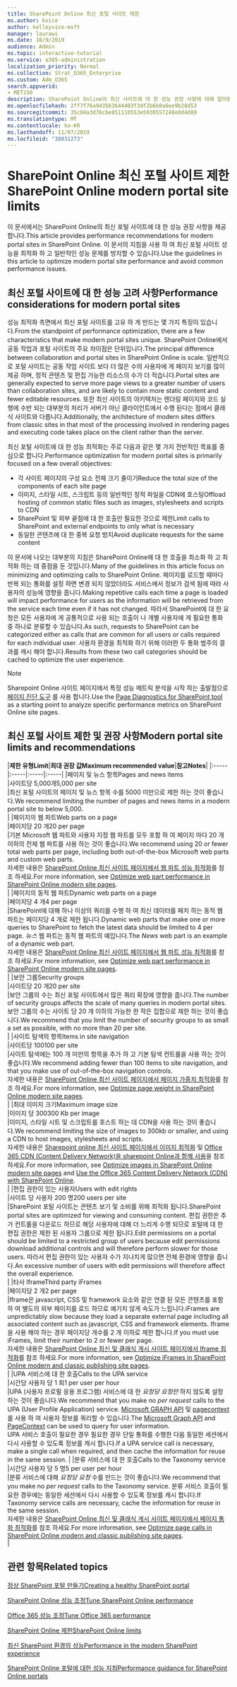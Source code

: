 ```yaml
---
title: SharePoint Online 최신 포털 사이트 제한
ms.author: kvice
author: kelleyvice-msft
manager: laurawi
ms.date: 10/9/2019
audience: Admin
ms.topic: interactive-tutorial
ms.service: o365-administration
localization_priority: Normal
ms.collection: Strat_O365_Enterprise
ms.custom: Adm_O365
search.appverid:
- MET150
description: SharePoint Online의 최신 사이트에 대 한 성능 권장 사항에 대해 알아봅니다.
ms.openlocfilehash: 2ff7f76a943563644403f3df2b6b0a6ee9b28d53
ms.sourcegitcommit: 35c04a3d76cbe851110553e5930557248e8d4d89
ms.translationtype: MT
ms.contentlocale: ko-KR
ms.lasthandoff: 11/07/2019
ms.locfileid: "38031273"
---
```

# <a name="sharepoint-online-modern-portal-site-limits"></a><span data-ttu-id="6ad95-103">SharePoint Online 최신 포털 사이트 제한</span><span class="sxs-lookup"><span data-stu-id="6ad95-103">SharePoint Online modern portal site limits</span></span>

<span data-ttu-id="6ad95-104">이 문서에서는 SharePoint Online의 최신 포털 사이트에 대 한 성능 권장 사항을 제공 합니다.</span><span class="sxs-lookup"><span data-stu-id="6ad95-104">This article provides performance recommendations for modern portal sites in SharePoint Online.</span></span> <span data-ttu-id="6ad95-105">이 문서의 지침을 사용 하 여 최신 포털 사이트 성능을 최적화 하 고 일반적인 성능 문제를 방지할 수 있습니다.</span><span class="sxs-lookup"><span data-stu-id="6ad95-105">Use the guidelines in this article to optimize modern portal site performance and avoid common performance issues.</span></span>

## <a name="performance-considerations-for-modern-portal-sites"></a><span data-ttu-id="6ad95-106">최신 포털 사이트에 대 한 성능 고려 사항</span><span class="sxs-lookup"><span data-stu-id="6ad95-106">Performance considerations for modern portal sites</span></span>

<span data-ttu-id="6ad95-107">성능 최적화 측면에서 최신 포털 사이트를 고유 하 게 만드는 몇 가지 특징이 있습니다.</span><span class="sxs-lookup"><span data-stu-id="6ad95-107">From the standpoint of performance optimization, there are a few characteristics that make modern portal sites unique.</span></span> <span data-ttu-id="6ad95-108">SharePoint Online에서 공동 작업과 포털 사이트의 주요 차이점은 단위입니다.</span><span class="sxs-lookup"><span data-stu-id="6ad95-108">The principal difference between collaboration and portal sites in SharePoint Online is scale.</span></span> <span data-ttu-id="6ad95-109">일반적으로 포털 사이트는 공동 작업 사이트 보다 더 많은 수의 사용자에 게 페이지 보기를 많이 제공 하며, 정적 콘텐츠 및 편집 가능한 리소스의 수가 더 적습니다.</span><span class="sxs-lookup"><span data-stu-id="6ad95-109">Portal sites are generally expected to serve more page views to a greater number of users than collaboration sites, and are likely to contain more static content and fewer editable resources.</span></span> <span data-ttu-id="6ad95-110">또한 최신 사이트의 아키텍처는 렌더링 페이지와 코드 실행에 수반 되는 대부분의 처리가 서버가 아닌 클라이언트에서 수행 된다는 점에서 클래식 사이트와 다릅니다.</span><span class="sxs-lookup"><span data-stu-id="6ad95-110">Additionally, the architecture of modern sites differs from classic sites in that most of the processing involved in rendering pages and executing code takes place on the client rather than the server.</span></span>

<span data-ttu-id="6ad95-111">최신 포털 사이트에 대 한 성능 최적화는 주로 다음과 같은 몇 가지 전반적인 목표를 중심으로 합니다.</span><span class="sxs-lookup"><span data-stu-id="6ad95-111">Performance optimization for modern portal sites is primarily focused on a few overall objectives:</span></span>

- <span data-ttu-id="6ad95-112">각 사이트 페이지의 구성 요소 전체 크기 줄이기</span><span class="sxs-lookup"><span data-stu-id="6ad95-112">Reduce the total size of the components of each site page</span></span>
- <span data-ttu-id="6ad95-113">이미지, 스타일 시트, 스크립트 등의 일반적인 정적 파일을 CDN에 호스팅</span><span class="sxs-lookup"><span data-stu-id="6ad95-113">Offload hosting of common static files such as images, stylesheets and scripts to CDN</span></span>
- <span data-ttu-id="6ad95-114">SharePoint 및 외부 끝점에 대 한 호출만 필요한 것으로 제한</span><span class="sxs-lookup"><span data-stu-id="6ad95-114">Limit calls to SharePoint and external endpoints to only what is necessary</span></span>
- <span data-ttu-id="6ad95-115">동일한 콘텐츠에 대 한 중복 요청 방지</span><span class="sxs-lookup"><span data-stu-id="6ad95-115">Avoid duplicate requests for the same content</span></span>

<span data-ttu-id="6ad95-116">이 문서에 나오는 대부분의 지침은 SharePoint Online에 대 한 호출을 최소화 하 고 최적화 하는 데 중점을 둔 것입니다.</span><span class="sxs-lookup"><span data-stu-id="6ad95-116">Many of the guidelines in this article focus on minimizing and optimizing calls to SharePoint Online.</span></span> <span data-ttu-id="6ad95-117">페이지를 로드할 때마다 반복 되는 통화를 설정 하면 변경 되지 않았더라도 서비스에서 정보가 검색 됨에 따라 사용자의 성능에 영향을 줍니다.</span><span class="sxs-lookup"><span data-stu-id="6ad95-117">Making repetitive calls each time a page is loaded will impact performance for users as the information will be retrieved from the service each time even if it has not changed.</span></span> <span data-ttu-id="6ad95-118">따라서 SharePoint에 대 한 요청은 모든 사용자에 게 공통적으로 사용 되는 호출이 나 개별 사용자에 게 필요한 통화 중 하나로 분류할 수 있습니다.</span><span class="sxs-lookup"><span data-stu-id="6ad95-118">As such, requests to SharePoint can be categorized either as calls that are common for all users or calls required for each individual user.</span></span> <span data-ttu-id="6ad95-119">사용자 환경을 최적화 하기 위해 이러한 두 통화 범주의 결과를 캐시 해야 합니다.</span><span class="sxs-lookup"><span data-stu-id="6ad95-119">Results from these two call categories should be cached to optimize the user experience.</span></span>

>[!NOTE]
><span data-ttu-id="6ad95-120">Sharepoint Online 사이트 페이지에서 특정 성능 메트릭 분석을 시작 하는 출발점으로 [페이지 진단 도구](https://aka.ms/perftool) 를 사용 합니다.</span><span class="sxs-lookup"><span data-stu-id="6ad95-120">Use the [Page Diagnostics for SharePoint tool](https://aka.ms/perftool) as a starting point to analyze specific performance metrics on SharePoint Online site pages.</span></span>

## <a name="modern-portal-site-limits-and-recommendations"></a><span data-ttu-id="6ad95-121">최신 포털 사이트 제한 및 권장 사항</span><span class="sxs-lookup"><span data-stu-id="6ad95-121">Modern portal site limits and recommendations</span></span>

|<span data-ttu-id="6ad95-122">**제한 유형**</span><span class="sxs-lookup"><span data-stu-id="6ad95-122">**Limit**</span></span>|<span data-ttu-id="6ad95-123">**최대 권장 값**</span><span class="sxs-lookup"><span data-stu-id="6ad95-123">**Maximum recommended value**</span></span>|<span data-ttu-id="6ad95-124">**참고**</span><span class="sxs-lookup"><span data-stu-id="6ad95-124">**Notes**</span></span>|
|:-----|:-----|:-----|:-----|
|<span data-ttu-id="6ad95-125">페이지 및 뉴스 항목</span><span class="sxs-lookup"><span data-stu-id="6ad95-125">Pages and news items</span></span>  <br/> |<span data-ttu-id="6ad95-126">사이트당 5,000개</span><span class="sxs-lookup"><span data-stu-id="6ad95-126">5,000 per site</span></span>  <br/> |<span data-ttu-id="6ad95-127">최신 포털 사이트의 페이지 및 뉴스 항목 수를 5000 미만으로 제한 하는 것이 좋습니다.</span><span class="sxs-lookup"><span data-stu-id="6ad95-127">We recommend limiting the number of pages and news items in a modern portal site to below 5,000.</span></span>  <br/> |
|<span data-ttu-id="6ad95-128">페이지의 웹 파트</span><span class="sxs-lookup"><span data-stu-id="6ad95-128">Web parts on a page</span></span>  <br/> |<span data-ttu-id="6ad95-129">페이지당 20 개</span><span class="sxs-lookup"><span data-stu-id="6ad95-129">20 per page</span></span>  <br/> |<span data-ttu-id="6ad95-130">기본 Microsoft 웹 파트와 사용자 지정 웹 파트를 모두 포함 하 여 페이지 마다 20 개 이하의 전체 웹 파트를 사용 하는 것이 좋습니다.</span><span class="sxs-lookup"><span data-stu-id="6ad95-130">We recommend using 20 or fewer total web parts per page, including both out-of-the-box Microsoft web parts and custom web parts.</span></span> <br/> <span data-ttu-id="6ad95-131">자세한 내용은 [SharePoint Online 최신 사이트 페이지에서 웹 파트 성능 최적화](modern-web-part-optimization.md)를 참조 하세요.</span><span class="sxs-lookup"><span data-stu-id="6ad95-131">For more information, see [Optimize web part performance in SharePoint Online modern site pages](modern-web-part-optimization.md).</span></span>  <br/> |
|<span data-ttu-id="6ad95-132">페이지의 동적 웹 파트</span><span class="sxs-lookup"><span data-stu-id="6ad95-132">Dynamic web parts on a page</span></span>  <br/> |<span data-ttu-id="6ad95-133">페이지당 4 개</span><span class="sxs-lookup"><span data-stu-id="6ad95-133">4 per page</span></span>  <br/> |<span data-ttu-id="6ad95-134">SharePoint에 대해 하나 이상의 쿼리를 수행 하 여 최신 데이터를 페치 하는 동적 웹 파트는 페이지당 4 개로 제한 됩니다.</span><span class="sxs-lookup"><span data-stu-id="6ad95-134">Dynamic web parts that make one or more queries to SharePoint to fetch the latest data should be limited to 4 per page.</span></span> <span data-ttu-id="6ad95-135">_뉴스_ 웹 파트는 동적 웹 파트의 예입니다.</span><span class="sxs-lookup"><span data-stu-id="6ad95-135">The _News_ web part is an example of a dynamic web part.</span></span> <br/> <span data-ttu-id="6ad95-136">자세한 내용은 [SharePoint Online 최신 사이트 페이지에서 웹 파트 성능 최적화](modern-web-part-optimization.md)를 참조 하세요.</span><span class="sxs-lookup"><span data-stu-id="6ad95-136">For more information, see [Optimize web part performance in SharePoint Online modern site pages](modern-web-part-optimization.md).</span></span>    <br/> |
|<span data-ttu-id="6ad95-137">보안 그룹</span><span class="sxs-lookup"><span data-stu-id="6ad95-137">Security groups</span></span>  <br/> |<span data-ttu-id="6ad95-138">사이트당 20 개</span><span class="sxs-lookup"><span data-stu-id="6ad95-138">20 per site</span></span>  <br/> |<span data-ttu-id="6ad95-139">보안 그룹의 수는 최신 포털 사이트에서 많은 쿼리 확장에 영향을 줍니다.</span><span class="sxs-lookup"><span data-stu-id="6ad95-139">The number of security groups affects the scale of many queries in modern portal sites.</span></span> <span data-ttu-id="6ad95-140">보안 그룹의 수는 사이트 당 20 개 이하의 가능한 한 작은 집합으로 제한 하는 것이 좋습니다.</span><span class="sxs-lookup"><span data-stu-id="6ad95-140">We recommend that you limit the number of security groups to as small a set as possible, with no more than 20 per site.</span></span>  <br/> |
|<span data-ttu-id="6ad95-141">사이트 탐색의 항목</span><span class="sxs-lookup"><span data-stu-id="6ad95-141">Items in site navigation</span></span>  <br/> |<span data-ttu-id="6ad95-142">사이트당 100</span><span class="sxs-lookup"><span data-stu-id="6ad95-142">100 per site</span></span>  <br/> |<span data-ttu-id="6ad95-143">사이트 탐색에는 100 개 미만의 항목을 추가 하 고 기본 탐색 컨트롤을 사용 하는 것이 좋습니다.</span><span class="sxs-lookup"><span data-stu-id="6ad95-143">We recommend adding fewer than 100 items to site navigation, and that you make use of out-of-the-box navigation controls.</span></span>  <br/> <span data-ttu-id="6ad95-144">자세한 내용은 [SharePoint Online 최신 사이트 페이지에서 페이지 가중치 최적화](modern-page-weight-optimization.md)를 참조 하세요.</span><span class="sxs-lookup"><span data-stu-id="6ad95-144">For more information, see [Optimize page weight in SharePoint Online modern site pages](modern-page-weight-optimization.md).</span></span> <br/> |
|<span data-ttu-id="6ad95-145">최대 이미지 크기</span><span class="sxs-lookup"><span data-stu-id="6ad95-145">Maximum image size</span></span>  <br/> |<span data-ttu-id="6ad95-146">이미지 당 300</span><span class="sxs-lookup"><span data-stu-id="6ad95-146">300 Kb per image</span></span>  <br/> |<span data-ttu-id="6ad95-147">이미지, 스타일 시트 및 스크립트를 호스트 하는 데 CDN을 사용 하는 것이 좋습니다.</span><span class="sxs-lookup"><span data-stu-id="6ad95-147">We recommend limiting the size of images to 300kb or smaller, and using a CDN to host images, stylesheets and scripts.</span></span> <br/><span data-ttu-id="6ad95-148">자세한 내용은 [Sharepoint online 최신 사이트 페이지에서 이미지 최적화](modern-image-optimization.md) 및 [Office 365 CDN (Content Delivery Network)을 sharepoint Online과 함께 사용](use-office-365-cdn-with-spo.md)을 참조 하세요.</span><span class="sxs-lookup"><span data-stu-id="6ad95-148">For more information, see [Optimize images in SharePoint Online modern site pages](modern-image-optimization.md) and [Use the Office 365 Content Delivery Network (CDN) with SharePoint Online](use-office-365-cdn-with-spo.md).</span></span>  <br/> |
|<span data-ttu-id="6ad95-149">편집 권한이 있는 사용자</span><span class="sxs-lookup"><span data-stu-id="6ad95-149">Users with edit rights</span></span>  <br/> |<span data-ttu-id="6ad95-150">사이트 당 사용자 200 명</span><span class="sxs-lookup"><span data-stu-id="6ad95-150">200 users per site</span></span>  <br/> |<span data-ttu-id="6ad95-151">SharePoint 포털 사이트는 콘텐츠 보기 및 소비를 위해 최적화 됩니다.</span><span class="sxs-lookup"><span data-stu-id="6ad95-151">SharePoint portal sites are optimized for viewing and consuming content.</span></span> <span data-ttu-id="6ad95-152">편집 권한은 추가 컨트롤을 다운로드 하므로 해당 사용자에 대해 더 느리게 수행 되므로 포털에 대 한 편집 권한은 제한 된 사용자 그룹으로 제한 됩니다.</span><span class="sxs-lookup"><span data-stu-id="6ad95-152">Edit permissions on a portal should be limited to a restricted group of users because edit permissions download additional controls and will therefore perform slower for those users.</span></span> <span data-ttu-id="6ad95-153">따라서 편집 권한이 있는 사용자 수가 지나치게 많으면 전체 환경에 영향을 줍니다.</span><span class="sxs-lookup"><span data-stu-id="6ad95-153">An excessive number of users with edit permissions will therefore affect the overall experience.</span></span> <br/> |
|<span data-ttu-id="6ad95-154">타사 Iframe</span><span class="sxs-lookup"><span data-stu-id="6ad95-154">Third party iFrames</span></span>  <br/> |<span data-ttu-id="6ad95-155">페이지당 2 개</span><span class="sxs-lookup"><span data-stu-id="6ad95-155">2 per page</span></span>  <br/> |<span data-ttu-id="6ad95-156">Iframe은 javascript, CSS 및 framework 요소와 같은 연결 된 모든 콘텐츠를 포함 하 여 별도의 외부 페이지를 로드 하므로 예기치 않게 속도가 느립니다.</span><span class="sxs-lookup"><span data-stu-id="6ad95-156">iFrames are unpredictably slow because they load a separate external page including all associated content such as javascript, CSS and framework elements.</span></span> <span data-ttu-id="6ad95-157">Iframe을 사용 해야 하는 경우 페이지당 개수를 2 개 이하로 제한 합니다.</span><span class="sxs-lookup"><span data-stu-id="6ad95-157">If you must use iFrames, limit their number to 2 or fewer per page.</span></span><br/> <span data-ttu-id="6ad95-158">자세한 내용은 [SharePoint Online 최신 및 클래식 게시 사이트 페이지에서 Iframe 최적화](modern-iframe-optimization.md)를 참조 하세요.</span><span class="sxs-lookup"><span data-stu-id="6ad95-158">For more information, see [Optimize iFrames in SharePoint Online modern and classic publishing site pages](modern-iframe-optimization.md).</span></span> <br/> |
|<span data-ttu-id="6ad95-159">UPA 서비스에 대 한 호출</span><span class="sxs-lookup"><span data-stu-id="6ad95-159">Calls to the UPA service</span></span>  <br/> |<span data-ttu-id="6ad95-160">시간당 사용자 당 1 회</span><span class="sxs-lookup"><span data-stu-id="6ad95-160">1 per user per hour</span></span>  <br/> |<span data-ttu-id="6ad95-161">UPA (사용자 프로필 응용 프로그램) 서비스에 대 한 _요청당 요청만_ 하지 않도록 설정 하는 것이 좋습니다.</span><span class="sxs-lookup"><span data-stu-id="6ad95-161">We recommend that you make no _per request_ calls to the UPA (User Profile Application) service.</span></span> <span data-ttu-id="6ad95-162">[Microsoft GRAPH API](https://docs.microsoft.com/graph/call-api) 및 [pagecontext](https://docs.microsoft.com/javascript/api/sp-page-context/pagecontext?view=sp-typescript-latest) 를 사용 하 여 사용자 정보를 쿼리할 수 있습니다.</span><span class="sxs-lookup"><span data-stu-id="6ad95-162">The [Microsoft Graph API](https://docs.microsoft.com/graph/call-api) and [PageContext](https://docs.microsoft.com/javascript/api/sp-page-context/pagecontext?view=sp-typescript-latest) can be used to query for user information.</span></span>  <br/> <span data-ttu-id="6ad95-163">UPA 서비스 호출이 필요한 경우 필요한 경우 단일 통화를 수행한 다음 동일한 세션에서 다시 사용할 수 있도록 정보를 캐시 합니다.</span><span class="sxs-lookup"><span data-stu-id="6ad95-163">If a UPA service call is necessary, make a single call when required, and then cache the information for reuse in the same session.</span></span> |
|<span data-ttu-id="6ad95-164">분류 서비스에 대 한 호출</span><span class="sxs-lookup"><span data-stu-id="6ad95-164">Calls to the Taxonomy service</span></span>  <br/> |<span data-ttu-id="6ad95-165">시간당 사용자 당 5 명</span><span class="sxs-lookup"><span data-stu-id="6ad95-165">5 per user per hour</span></span>  <br/> |<span data-ttu-id="6ad95-166">분류 서비스에 대해 _요청당 요청_ 수를 만드는 것이 좋습니다.</span><span class="sxs-lookup"><span data-stu-id="6ad95-166">We recommend that you make no _per request_ calls to the Taxonomy service.</span></span> <span data-ttu-id="6ad95-167">분류 서비스 호출이 필요한 경우에는 동일한 세션에서 다시 사용할 수 있도록 정보를 캐시 합니다.</span><span class="sxs-lookup"><span data-stu-id="6ad95-167">If Taxonomy service calls are necessary, cache the information for reuse in the same session.</span></span> <br/> <span data-ttu-id="6ad95-168">자세한 내용은 [SharePoint Online 최신 및 클래식 게시 사이트 페이지에서 페이지 통화 최적화](modern-page-call-optimization.md)를 참조 하세요.</span><span class="sxs-lookup"><span data-stu-id="6ad95-168">For more information, see [Optimize page calls in SharePoint Online modern and classic publishing site pages](modern-page-call-optimization.md).</span></span> <br/> |

## <a name="related-topics"></a><span data-ttu-id="6ad95-169">관련 항목</span><span class="sxs-lookup"><span data-stu-id="6ad95-169">Related topics</span></span>

[<span data-ttu-id="6ad95-170">정상 SharePoint 포털 만들기</span><span class="sxs-lookup"><span data-stu-id="6ad95-170">Creating a healthy SharePoint portal</span></span>](https://docs.microsoft.com/sharepoint/portal-health)

[<span data-ttu-id="6ad95-171">SharePoint Online 성능 조정</span><span class="sxs-lookup"><span data-stu-id="6ad95-171">Tune SharePoint Online performance</span></span>](tune-sharepoint-online-performance.md)

[<span data-ttu-id="6ad95-172">Office 365 성능 조정</span><span class="sxs-lookup"><span data-stu-id="6ad95-172">Tune Office 365 performance</span></span>](tune-office-365-performance.md)

[<span data-ttu-id="6ad95-173">SharePoint Online 제한</span><span class="sxs-lookup"><span data-stu-id="6ad95-173">SharePoint Online limits</span></span>](https://docs.microsoft.com/office365/servicedescriptions/sharepoint-online-service-description/sharepoint-online-limits)

[<span data-ttu-id="6ad95-174">최신 SharePoint 환경의 성능</span><span class="sxs-lookup"><span data-stu-id="6ad95-174">Performance in the modern SharePoint experience</span></span>](https://docs.microsoft.com/sharepoint/modern-experience-performance)

[<span data-ttu-id="6ad95-175">SharePoint Online 포털에 대한 성능 지침</span><span class="sxs-lookup"><span data-stu-id="6ad95-175">Performance guidance for SharePoint Online portals</span></span>](https://docs.microsoft.com/sharepoint/dev/solution-guidance/portal-performance)
